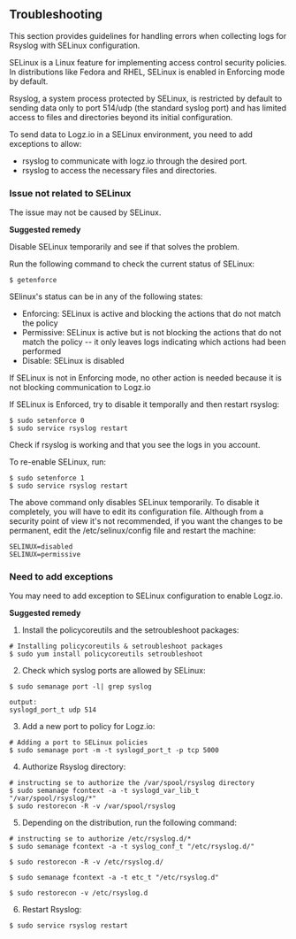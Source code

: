 ## Troubleshooting

This section provides guidelines for handling errors when collecting logs for Rsyslog with SELinux configuration.

SELinux is a Linux feature for implementing access control security policies. In distributions like Fedora and RHEL, SELinux is enabled in Enforcing mode by default.

Rsyslog, a system process protected by SELinux, is restricted by default to sending data only to port 514/udp (the standard syslog port) and has limited access to files and directories beyond its initial configuration.

To send data to Logz.io in a SELinux environment, you need to add exceptions to allow:

* rsyslog to communicate with logz.io through the desired port.
* rsyslog to access the necessary files and directories.


### Issue not related to SELinux

The issue may not be caused by SELinux.

**Suggested remedy**

Disable SELinux temporarily and see if that solves the problem.

Run the following command to check the current status of SELinux:

```shell
$ getenforce
```

SElinux's status can be in any of the following states: 

* Enforcing: SELinux is active and blocking the actions that do not match the policy
* Permissive: SELinux is active but is not blocking the actions that do not match the policy -- it only leaves logs indicating which actions had been performed
* Disable: SELinux is disabled

If SELinux is not in Enforcing mode, no other action is needed because it is not blocking communication to Logz.io

If SELinux is Enforced, try to disable it temporally and then restart rsyslog:

```shell
$ sudo setenforce 0
$ sudo service rsyslog restart
```

Check if rsyslog is working and that you see the logs in you account.

To re-enable SELinux, run: 

```shell
$ sudo setenforce 1
$ sudo service rsyslog restart
```

The above command only disables SELinux temporarily. To disable it completely, you will have to edit its configuration file. Although from a security point of view it's not recommended, if you want the changes to be permanent, edit the /etc/selinux/config file and restart the machine:

```shell
SELINUX=disabled 
SELINUX=permissive 
```

### Need to add exceptions

You may need to add exception to SELinux configuration to enable Logz.io.

**Suggested remedy**

1. Install the policycoreutils and the setroubleshoot packages:

```shell
# Installing policycoreutils & setroubleshoot packages
$ sudo yum install policycoreutils setroubleshoot
```

2. Check which syslog ports are allowed by SELinux:

```shell
$ sudo semanage port -l| grep syslog

output:
syslogd_port_t udp 514
```

3. Add a new port to policy for Logz.io:

```shell
# Adding a port to SELinux policies
$ sudo semanage port -m -t syslogd_port_t -p tcp 5000
```

4. Authorize Rsyslog directory:


```shell
# instructing se to authorize the /var/spool/rsyslog directory
$ sudo semanage fcontext -a -t syslogd_var_lib_t "/var/spool/rsyslog/*"
$ sudo restorecon -R -v /var/spool/rsyslog
```

5. Depending on the distribution, run the following command:

```shell
# instructing se to authorize /etc/rsyslog.d/*
$ sudo semanage fcontext -a -t syslog_conf_t "/etc/rsyslog.d/"

$ sudo restorecon -R -v /etc/rsyslog.d/

$ sudo semanage fcontext -a -t etc_t "/etc/rsyslog.d"

$ sudo restorecon -v /etc/rsyslog.d
```

6. Restart Rsyslog:

```shell
$ sudo service rsyslog restart
```
